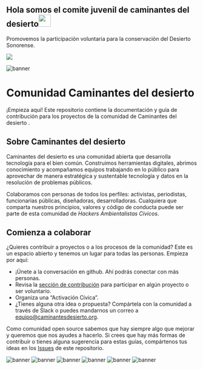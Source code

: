 ## Hola somos el comite juvenil de caminantes del desierto<img src = "https://raw.githubusercontent.com/MartinHeinz/MartinHeinz/master/wave.gif" width = 32px height = 32px> 

Promovemos la participación voluntaria para la conservación del Desierto Sonorense.

<p>
  <a href="https://github.com/Caminantes-del-desierto"><img src="https://readme-typing-svg.herokuapp.com?&font=IBM+Plex+Sans&color=abcdef&size=15&lines=Promovemos+el+cuidado+y;restauración+del+desierto+de+sonora;Para+las+generaciones+futuras!;Somos+caminantes+del+desierto;" /></a>
</p>
<img src="https://github.com/Caminantes-del-desierto/.github/blob/main/profile/CDD%20v4.0%202022_white.png" alt="banner"/>

# Comunidad Caminantes del desierto 

¡Empieza aquí! Este repositorio contiene la documentación y guía de contribución para los proyectos de la comunidad de Caminantes del desierto .

## Sobre Caminantes del desierto 

Caminantes del desierto  es una comunidad abierta que desarrolla tecnología para el bien común. Construimos herramientas digitales, abrimos conocimiento y acompañamos equipos trabajando en lo público para aprovechar de manera estratégica y sustentable tecnología y datos en la resolución de problemas públicos.

Colaboramos con personas de todos los perfiles: activistas, periodistas, funcionarias públicas, diseñadoras, desarrolladoras. Cualquiera que comparta nuestros principios, valores y código de conducta puede ser parte de esta comunidad de _Hackers Ambientalistas Cívicos_.

## Comienza a colaborar

¿Quieres contribuir a proyectos o a los procesos de la comunidad? Este es un espacio abierto y tenemos un lugar para todas las personas. Empieza por aquí:

- ¡Únete a la conversación en github. Ahí podrás conectar con más personas.
- Revisa la [sección de contribución](#contribuye-a-un-proyecto) para participar en algún proyecto o ser voluntario.
- Organiza una “Activación Cívica”.
- ¿Tienes alguna otra idea o propuesta? Compártela con la comunidad a través de Slack o puedes mandarnos un correo a [equipo@caminantesdesierto.org](colectivo@caminantesdeldesierto.org).

Como comunidad open source sabemos que hay siempre algo que mejorar y queremos que nos ayudes a hacerlo. Si crees que hay más formas de contribuir o tienes alguna sugerencia para estas guías, compártenos tus ideas en los [Issues](https://github.com/orgs/Caminantes-del-desierto/discussions) de este repositorio.

<img src="https://github.com/Caminantes-del-desierto/.github/blob/main/WhatsApp%20Image%202023-06-07%20at%208.53.28%20PM.jpeg" alt="banner"/>
<img src="https://github.com/Caminantes-del-desierto/.github/blob/main/WhatsApp%20Image%202023-06-07%20at%208.53.27%20PM%20(4).jpeg" alt="banner"/>
<img src="https://github.com/Caminantes-del-desierto/.github/blob/main/WhatsApp%20Image%202023-06-07%20at%208.53.25%20PM%20(1).jpeg" alt="banner"/>
<img src="https://github.com/Caminantes-del-desierto/.github/blob/main/WhatsApp%20Image%202023-06-07%20at%208.53.26%20PM%20(1).jpeg" alt="banner"/>
<img src="https://github.com/Caminantes-del-desierto/.github/blob/main/WhatsApp%20Image%202023-06-07%20at%208.53.25%20PM.jpeg" alt="banner"/>
<img src="https://github.com/Caminantes-del-desierto/.github/blob/main/WhatsApp%20Image%202023-06-07%20at%208.53.26%20PM%20(2).jpeg" alt="banner"/>
<!--

**Here are some ideas to get you started:**

🙋‍♀️ A short introduction - what is your organization all about?
🌈 Contribution guidelines - how can the community get involved?
👩‍💻 Useful resources - where can the community find your docs? Is there anything else the community should know?
🍿 Fun facts - what does your team eat for breakfast?
🧙 Remember, you can do mighty things with the power of [Markdown](https://docs.github.com/github/writing-on-github/getting-started-with-writing-and-formatting-on-github/basic-writing-and-formatting-syntax)
-->
